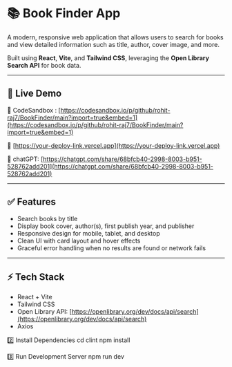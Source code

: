# 📚 Book Finder App

A modern, responsive web application that allows users to search for books and view detailed information such as title, author, cover image, and more.

Built using **React**, **Vite**, and **Tailwind CSS**, leveraging the **Open Library Search API** for book data.

---

## 🚀 Live Demo

🔗 CodeSandbox : [https://codesandbox.io/p/github/rohit-raj7/BookFinder/main?import=true&embed=1](https://codesandbox.io/p/github/rohit-raj7/BookFinder/main?import=true&embed=1)

🔗 [https://your-deploy-link.vercel.app](https://your-deploy-link.vercel.app)

🔗 chatGPT: [https://chatgpt.com/share/68bfcb40-2998-8003-b951-528762add201](https://chatgpt.com/share/68bfcb40-2998-8003-b951-528762add201)

---

## ✅ Features

- Search books by title
- Display book cover, author(s), first publish year, and publisher
- Responsive design for mobile, tablet, and desktop
- Clean UI with card layout and hover effects
- Graceful error handling when no results are found or network fails

---

## ⚡ Tech Stack

- React + Vite
- Tailwind CSS
- Open Library API: [https://openlibrary.org/dev/docs/api/search](https://openlibrary.org/dev/docs/api/search)
- Axios

2️⃣ Install Dependencies
cd clint
npm install

3️⃣ Run Development Server
npm run dev
